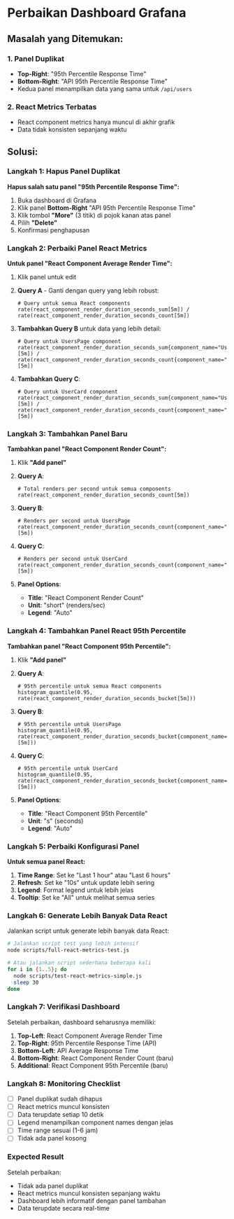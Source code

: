 # Perbaikan Dashboard Grafana

## Masalah yang Ditemukan:

### 1. Panel Duplikat

- **Top-Right**: "95th Percentile Response Time"
- **Bottom-Right**: "API 95th Percentile Response Time"
- Kedua panel menampilkan data yang sama untuk `/api/users`

### 2. React Metrics Terbatas

- React component metrics hanya muncul di akhir grafik
- Data tidak konsisten sepanjang waktu

## Solusi:

### Langkah 1: Hapus Panel Duplikat

**Hapus salah satu panel "95th Percentile Response Time":**

1. Buka dashboard di Grafana
2. Klik panel **Bottom-Right** "API 95th Percentile Response Time"
3. Klik tombol **"More"** (3 titik) di pojok kanan atas panel
4. Pilih **"Delete"**
5. Konfirmasi penghapusan

### Langkah 2: Perbaiki Panel React Metrics

**Untuk panel "React Component Average Render Time":**

1. Klik panel untuk edit
2. **Query A** - Ganti dengan query yang lebih robust:

   ```promql
   # Query untuk semua React components
   rate(react_component_render_duration_seconds_sum[5m]) / rate(react_component_render_duration_seconds_count[5m])
   ```

3. **Tambahkan Query B** untuk data yang lebih detail:

   ```promql
   # Query untuk UsersPage component
   rate(react_component_render_duration_seconds_sum{component_name="UsersPage"}[5m]) / rate(react_component_render_duration_seconds_count{component_name="UsersPage"}[5m])
   ```

4. **Tambahkan Query C**:
   ```promql
   # Query untuk UserCard component
   rate(react_component_render_duration_seconds_sum{component_name="UserCard"}[5m]) / rate(react_component_render_duration_seconds_count{component_name="UserCard"}[5m])
   ```

### Langkah 3: Tambahkan Panel Baru

**Tambahkan panel "React Component Render Count":**

1. Klik **"Add panel"**
2. **Query A**:

   ```promql
   # Total renders per second untuk semua components
   rate(react_component_render_duration_seconds_count[5m])
   ```

3. **Query B**:

   ```promql
   # Renders per second untuk UsersPage
   rate(react_component_render_duration_seconds_count{component_name="UsersPage"}[5m])
   ```

4. **Query C**:

   ```promql
   # Renders per second untuk UserCard
   rate(react_component_render_duration_seconds_count{component_name="UserCard"}[5m])
   ```

5. **Panel Options**:
   - **Title**: "React Component Render Count"
   - **Unit**: "short" (renders/sec)
   - **Legend**: "Auto"

### Langkah 4: Tambahkan Panel React 95th Percentile

**Tambahkan panel "React Component 95th Percentile":**

1. Klik **"Add panel"**
2. **Query A**:

   ```promql
   # 95th percentile untuk semua React components
   histogram_quantile(0.95, rate(react_component_render_duration_seconds_bucket[5m]))
   ```

3. **Query B**:

   ```promql
   # 95th percentile untuk UsersPage
   histogram_quantile(0.95, rate(react_component_render_duration_seconds_bucket{component_name="UsersPage"}[5m]))
   ```

4. **Query C**:

   ```promql
   # 95th percentile untuk UserCard
   histogram_quantile(0.95, rate(react_component_render_duration_seconds_bucket{component_name="UserCard"}[5m]))
   ```

5. **Panel Options**:
   - **Title**: "React Component 95th Percentile"
   - **Unit**: "s" (seconds)
   - **Legend**: "Auto"

### Langkah 5: Perbaiki Konfigurasi Panel

**Untuk semua panel React:**

1. **Time Range**: Set ke "Last 1 hour" atau "Last 6 hours"
2. **Refresh**: Set ke "10s" untuk update lebih sering
3. **Legend**: Format legend untuk lebih jelas
4. **Tooltip**: Set ke "All" untuk melihat semua series

### Langkah 6: Generate Lebih Banyak Data React

Jalankan script untuk generate lebih banyak data React:

```bash
# Jalankan script test yang lebih intensif
node scripts/full-react-metrics-test.js

# Atau jalankan script sederhana beberapa kali
for i in {1..5}; do
  node scripts/test-react-metrics-simple.js
  sleep 30
done
```

### Langkah 7: Verifikasi Dashboard

Setelah perbaikan, dashboard seharusnya memiliki:

1. **Top-Left**: React Component Average Render Time
2. **Top-Right**: 95th Percentile Response Time (API)
3. **Bottom-Left**: API Average Response Time
4. **Bottom-Right**: React Component Render Count (baru)
5. **Additional**: React Component 95th Percentile (baru)

### Langkah 8: Monitoring Checklist

- [ ] Panel duplikat sudah dihapus
- [ ] React metrics muncul konsisten
- [ ] Data terupdate setiap 10 detik
- [ ] Legend menampilkan component names dengan jelas
- [ ] Time range sesuai (1-6 jam)
- [ ] Tidak ada panel kosong

### Expected Result

Setelah perbaikan:

- Tidak ada panel duplikat
- React metrics muncul konsisten sepanjang waktu
- Dashboard lebih informatif dengan panel tambahan
- Data terupdate secara real-time
